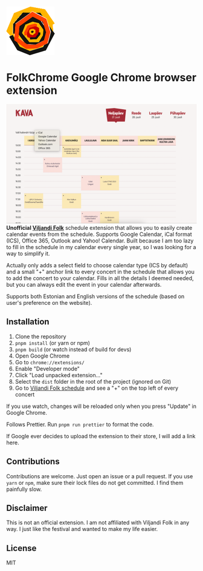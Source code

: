 ![Viljandi Folk Logo](public/icons/128.png)

# FolkChrome Google Chrome browser extension
![ViljandiFolker Screenshot](screenshot.png)
**Unofficial [Viljandi Folk](https://www.viljandifolk.ee/)** schedule extension that allows you to easily create calendar events from the schedule. Supports Google Calendar, iCal format (ICS), Office 365, Outlook and Yahoo! Calendar. Built because I am too lazy to fill in the schedule in my calendar every single year, so I was looking for a way to simplify it.

Actually only adds a select field to choose calendar type (ICS by default) and a small "+" anchor link to every concert in the schedule that allows you to add the concert to your calendar. Fills in all the details I deemed needed, but you can always edit the event in your calendar afterwards.

Supports both Estonian and English versions of the schedule (based on user's preference on the website).

## Installation
1. Clone the repository
2. `pnpm install` (or yarn or npm)
3. `pnpm build` (or watch instead of build for devs)
4. Open Google Chrome
5. Go to `chrome://extensions/`
6. Enable "Developer mode"
7. Click "Load unpacked extension..."
8. Select the `dist` folder in the root of the project (ignored on Git)
9. Go to [Viljandi Folk schedule](https://www.viljandifolk.ee/en/schedule/) and see a "+" on the top left of every concert

If you use watch, changes will be reloaded only when you press "Update" in Google Chrome.

Follows Prettier. Run `pnpm run prettier` to format the code.

If Google ever decides to upload the extension to their store, I will add a link here.

## Contributions
Contributions are welcome. Just open an issue or a pull request. If you use `yarn` or `npm`, make sure their lock files do not get committed. I find them painfully slow.

## Disclaimer
This is not an official extension. I am not affiliated with Viljandi Folk in any way. I just like the festival and wanted to make my life easier.

## License
MIT
